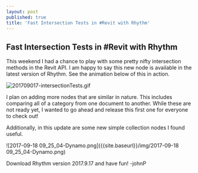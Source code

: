```yaml
---
layout: post
published: true
title: 'Fast Intersection Tests in #Revit with Rhythm'
---
```

## Fast Intersection Tests in #Revit with Rhythm

This weekend I had a chance to play with some pretty nifty intersection methods in the Revit API. I am happy to say this new node is available in the latest version of Rhythm. See the animation below of this in action.

![201709017-intersectionTests.gif]({{site.baseurl}}/img/201709017-intersectionTests.gif)

I plan on adding more nodes that are similar in nature. This includes comparing all of a category from one document to another. While these are not ready yet, I wanted to go ahead and release this first one for everyone to check out!

Additionally, in this update are some new simple collection nodes I found useful.

![2017-09-18 09_25_04-Dynamo.png]({{site.baseurl}}/img/2017-09-18 09_25_04-Dynamo.png)

Download Rhythm version 2017.9.17 and have fun!
-johnP